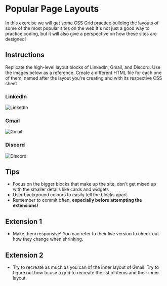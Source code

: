 # Popular Page Layouts
In this exercise we will get some CSS Grid practice building the layouts of some of the most popular sites on the web
It's not just a good way to practice coding, but it will also give a perspective on how these sites are designed!

## Instructions
Replicate the high-level layout blocks of LinkedIn, Gmail, and Discord. Use the images below as a reference.  Create a different HTML file for each one of them, named after the layout you're creating and with its respective CSS sheet

### LinkedIn
![LinkedIn](images/linkedin.png)

### Gmail
![Gmail](images/gmail.png)

### Discord
![Discord](images/discord.png)

## Tips
- Focus on the bigger blocks that make up the site, don't get mixed up with the smaller details like cards and widgets
- User background colours to easily tell the blocks apart
- Remember to commit often, **especially before attempting the extensions!**

## Extension 1
- Make them responsive! You can refer to their live version to check out how they change when shrinking.

## Extension 2
- Try to recreate as much as you can of the inner layout of Gmail. Try to figure out how to use a grid to recreate the list of items and their inner layout.
